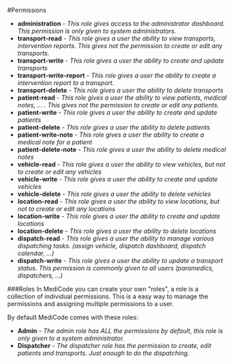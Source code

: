 #Permissions

- **administration** - *This role gives access to the administrator dashboard. This permission is only given to system administrators.*
- **transport-read** - *This role gives a user the ability to view transports, intervention reports. This gives not the permission to create or edit any transports.*
- **transport-write** - *This role gives a user the ability to create and update transports*
- **transport-write-report** - *This role gives a user the ability to create a intervention report to a transport.*
- **transport-delete** - *This role gives a user the ability to delete transports*
- **patient-read**  - *This role gives a user the ability to view patients, medical notes, ... . This gives not the permission to create or edit any patients.*
- **patient-write** - *This role gives a user the ability to create and update patients*
- **patient-delete** - *This role gives a user the ability to delete patients*
- **patient-write-note** - *This role gives a user the ability to create a medical note for a patient*
- **patient-delete-note** - *This role gives a user the ability to delete medical notes*
- **vehicle-read** - *This role gives a user the ability to view vehicles, but not to create or edit any vehicles*
- **vehicle-write** - *This role gives a user the ability to create and update vehicles*
- **vehicle-delete** - *This role gives a user the ability to delete vehicles*
- **location-read** - *This role gives a user the ability to view locations, but not to create or edit any locations*
- **location-write** - *This role gives a user the ability to create and update locations*
- **location-delete** - *This role gives a user the ability to delete locations*
- **dispatch-read** - *This role gives a user the ability to manage various dispatching tasks. (assign vehicle, dispatch dashboard, dispatch calendar, ...)*
- **dispatch-write** - *This role gives a user the ability to update a transport status. This permission is commonly given to all users (paramedics, dispatchers, ...)*

###Roles
In MediCode you can create your own "roles", a role is a collection of individual permissions. This is a easy way to manage the permissions and assigning multiple permissions to a user. 

By default MediCode comes with these roles:

- **Admin** - *The admin role has ALL the permissions by default, this role is only given to a system administrator.*
- **Dispatcher** - *The dispatcher role has the permission to create, edit patients and transports. Just enough to do the dispatching.*